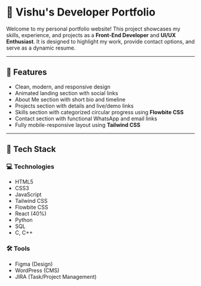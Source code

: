 # 💼 Vishu's Developer Portfolio

Welcome to my personal portfolio website! This project showcases my skills, experience, and projects as a **Front-End Developer** and **UI/UX Enthusiast**. It is designed to highlight my work, provide contact options, and serve as a dynamic resume.

---

## 📌 Features

- Clean, modern, and responsive design
- Animated landing section with social links
- About Me section with short bio and timeline
- Projects section with details and live/demo links
- Skills section with categorized circular progress using **Flowbite CSS**
- Contact section with functional WhatsApp and email links
- Fully mobile-responsive layout using **Tailwind CSS**

---

## 🚀 Tech Stack

### 💻 Technologies

- HTML5
- CSS3
- JavaScript
- Tailwind CSS
- Flowbite CSS
- React (40%)
- Python
- SQL
- C, C++

### 🛠️ Tools

- Figma (Design)
- WordPress (CMS)
- JIRA (Task/Project Management)

